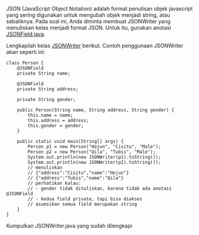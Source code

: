 JSON (JavaScript Object Notation) adalah format penulisan objek javascript yang sering digunakan untuk mengubah objek menjadi string, atau sebaliknya. Pada soal ini, Anda diminta membuat JSONWriter yang menuliskan kelas menjadi format JSON. Untuk itu, gunakan anotasi [JSONField.java](JSONField.java).

Lengkapilah kelas [JSONWriter](JSONWriter) berikut. Contoh penggunaan JSONWriter akan seperti ini:

```
class Person {
    @JSONField
    private String name;

    @JSONField
    private String address;

    private String gender;

    public Person(String name, String address, String gender) {
        this.name = name;
        this.address = address;
        this.gender = gender;
    }

    public static void main(String[] args) {
        Person p1 = new Person("Hojun", "Cisitu", "Male");
        Person p2 = new Person("Qila", "Tubis", "Male");
        System.out.println(new JSONWriter(p1).toString());
        System.out.println(new JSONWriter(p2).toString());
        // menuliskan
        // {"address":"Cisitu","name":"Hojun"}
        // {"address":"Tubis","name":"Qila"}
        // perhatikan kalau:
        // - gender tidak dituliskan, karena tidak ada anotasi @JSONField
        // - kedua field private, tapi bisa diakses
        // asumsikan semua field merupakan string
    }
}
```

Kumpulkan JSONWriter.java yang sudah dilengkapi
